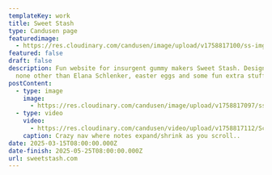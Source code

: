 ```yaml
---
templateKey: work
title: Sweet Stash
type: Candusen page
featuredimage:
  - https://res.cloudinary.com/candusen/image/upload/v1758817100/ss-img-1_de3ifc.jpg
featured: false
draft: false
description: Fun website for insurgent gummy makers Sweet Stash. Designed by
  none other than Elana Schlenker, easter eggs and some fun extra stuff by me.
postContent:
  - type: image
    image:
      - https://res.cloudinary.com/candusen/image/upload/v1758817097/ss-img2_qglpws.jpg
  - type: video
    video:
      - https://res.cloudinary.com/candusen/video/upload/v1758817112/Screen_Recording_2025-09-25_at_12.02.15_PM-converted_ltyvv2.mp4
    caption: Crazy nav where notes expand/shrink as you scroll..
date: 2025-03-15T08:00:00.000Z
date-finish: 2025-05-25T08:00:00.000Z
url: sweetstash.com
---
```

